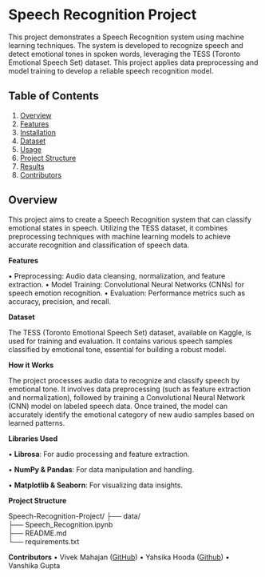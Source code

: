 # Speech Recognition Project
This project demonstrates a Speech Recognition system using machine learning techniques. The system is developed to recognize speech and detect emotional tones in spoken words, leveraging the TESS (Toronto Emotional Speech Set) dataset. This project applies data preprocessing and model training to develop a reliable speech recognition model.

## Table of Contents
1. [Overview](#overview)
2. [Features](#features)
3. [Installation](#installation)
4. [Dataset](#dataset)
5. [Usage](#usage)
6. [Project Structure](#project-structure)
7. [Results](#results)
8. [Contributors](#contributors)


## **Overview**

This project aims to create a Speech Recognition system that can classify emotional states in speech. Utilizing the TESS dataset, it combines preprocessing techniques with machine learning models to achieve accurate recognition and classification of speech data.

**Features**

• Preprocessing: Audio data cleansing, normalization, and feature extraction.
• Model Training: Convolutional Neural Networks (CNNs) for speech emotion recognition.
• Evaluation: Performance metrics such as accuracy, precision, and recall.

**Dataset**

The TESS (Toronto Emotional Speech Set) dataset, available on Kaggle, is used for training and evaluation. It contains various speech samples classified by emotional tone, essential for building a robust model.

**How it Works**

The project processes audio data to recognize and classify speech by emotional tone. It involves data preprocessing (such as feature extraction and normalization), followed by training a Convolutional Neural Network (CNN) model on labeled speech data. Once trained, the model can accurately identify the emotional category of new audio samples based on learned patterns.

**Libraries Used**

• **Librosa**: For audio processing and feature extraction.

• **NumPy & Pandas**: For data manipulation and handling.

• **Matplotlib & Seaborn**: For visualizing data insights.

**Project Structure**

Speech-Recognition-Project/
├── data/                     
├── Speech_Recognition.ipynb   
├── README.md                  
└── requirements.txt       

**Contributors**
• Vivek Mahajan ([GitHub](https://github.com/VivekMahajan1458))
• Yahsika Hooda ([Github](https://github.com/hoodayashika))
• Vanshika Gupta
